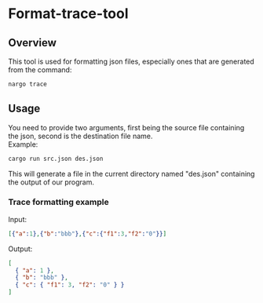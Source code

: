 # Format-trace-tool
## Overview
This tool is used for formatting json files, especially ones that are generated from the command:
```bash
nargo trace
```
## Usage
You need to provide two arguments, first being the source file containing the json, second is the destination file name.  
Example:
```bash
cargo run src.json des.json 
```
This will generate a file in the current directory named "des.json" containing the output of our program.  
### Trace formatting example
Input:  
```json
[{"a":1},{"b":"bbb"},{"c":{"f1":3,"f2":"0"}}]
```
Output:
```json
[
  { "a": 1 },
  { "b": "bbb" },
  { "c": { "f1": 3, "f2": "0" } }
]
```